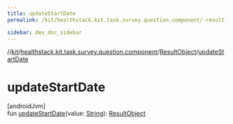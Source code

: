 ```yaml
---
title: updateStartDate
permalink: /kit/healthstack.kit.task.survey.question.component/-result-object/update-start-date.html

sidebar: dev_doc_sidebar
---
```

//[kit](../../../kit.html)/[healthstack.kit.task.survey.question.component](../index.html)/[ResultObject](index.html)/[updateStartDate](update-start-date.html)



# updateStartDate



[androidJvm]\
fun [updateStartDate](update-start-date.html)(value: [String](https://kotlinlang.org/api/latest/jvm/stdlib/kotlin/-string/index.html)): [ResultObject](index.html)





